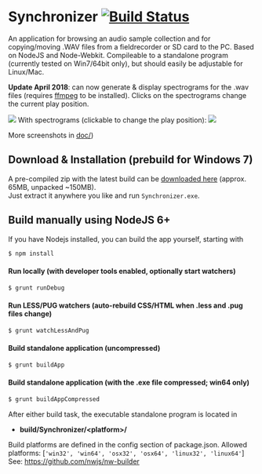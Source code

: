 # Synchronizer [![Build Status](https://travis-ci.org/justlep/synchronizer.svg?branch=master)](https://travis-ci.org/justlep/synchronizer)
An application for browsing an audio sample collection and for copying/moving .WAV files from a fieldrecorder or SD card to the PC.
Based on NodeJS and Node-Webkit. Compileable to a standalone program (currently tested on Win7/64bit only),
but should easily be adjustable for Linux/Mac.

**Update April 2018**: can now generate & display spectrograms for the .wav files (requires [ffmpeg](https://ffmpeg.org/download.html) to be installed). Clicks on the spectrograms change the current play position.

![](https://raw.githubusercontent.com/justlep/synchronizer/master/doc/screenshots/overview.png)
With spectrograms (clickable to change the play position):
![](https://raw.githubusercontent.com/justlep/synchronizer/master/doc/screenshots/spectrogram-floating.png)

More screenshots in [doc/](./doc/))

## Download & Installation (prebuild for Windows 7)
A pre-compiled zip with the latest build can be 
[downloaded here](http://dl.justlep.net/synchronizer/Synchronizer-v1.0.8-Win64.zip) (approx. 65MB, unpacked ~150MB).  
Just extract it anywhere you like and run `Synchronizer.exe`.

## Build manually using NodeJS 6+
If you have Nodejs installed, you can build the app yourself, starting with
```sh
$ npm install
```

#### Run locally (with developer tools enabled, optionally start watchers)
```sh
$ grunt runDebug
```

#### Run LESS/PUG watchers (auto-rebuild CSS/HTML when .less and .pug files change)
```sh
$ grunt watchLessAndPug
```

#### Build standalone application (uncompressed)
```sh
$ grunt buildApp
```
#### Build standalone application (with the .exe file compressed; win64 only)
```sh
$ grunt buildAppCompressed
```

After either build task, the executable standalone program is located in 
* **build/Synchronizer/\<platform>\/**

Build platforms are defined in the config section of package.json.
Allowed platforms: [`'win32', 'win64', 'osx32', 'osx64', 'linux32', 'linux64'`]  
See: https://github.com/nwjs/nw-builder

